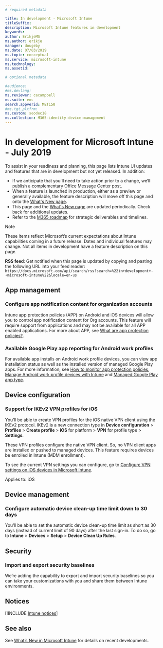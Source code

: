 ```yaml
---
# required metadata

title: In development - Microsoft Intune
titleSuffix: 
description: Microsoft Intune features in development
keywords:
author: ErikjeMS 
ms.author: erikje
manager: dougeby
ms.date: 07/03/2019
ms.topic: conceptual
ms.service: microsoft-intune
ms.technology:
ms.assetid: 

# optional metadata

#audience:
#ms.devlang:
ms.reviewer: cacampbell
ms.suite: ems
search.appverid: MET150
#ms.tgt_pltfrm:
ms.custom: seodec18
ms.collection: M365-identity-device-management
---
```


# In development for Microsoft Intune - July 2019

To assist in your readiness and planning, this page lists Intune UI updates and features that are in development but not yet released. In addition:

- If we anticipate that you'll need to take action prior to a change, we’ll publish a complementary Office Message Center post.
- When a feature is launched in production, either as a preview or generally available, the feature description will move off this page and onto the [What's New page](whats-new.md).
- This page and the [What's New page](whats-new.md) are updated periodically. Check back for additional updates.
- Refer to the [M365 roadmap](https://www.microsoft.com/microsoft-365/roadmap?rtc=2&filters=EMS) for strategic deliverables and timelines.

> [!Note]
> These items reflect Microsoft’s current expectations about Intune capabilities coming in a future release. Dates and individual features may change. Not all items in development have a feature description on this page.

**RSS feed**: Get notified when this page is updated by copying and pasting the following URL into your feed reader: `https://docs.microsoft.com/api/search/rss?search=%22in+development+-+microsoft+intune%22&locale=en-us`

<!--
## What's coming to Intune in the Azure portal 
## What's coming to Intune apps
## Notices
-->

<!-- Common categories:  
#### App management
#### Device configuration
#### Device enrollment
#### Device management
#### Intune apps
#### Monitor and troubleshoot
#### Role-based access control
#### Security

-->
 
<!-- ***********************************************-->
## App management

### Configure app notification content for organization accounts <!-- 2576686 -->
Intune app protection policies (APP) on Android and iOS devices will allow you to control app notification content for Org accounts. This feature will require support from applications and may not be available for all APP enabled applications. For more about APP, see [What are app protection policies?](app-protection-policy.md).

### Available Google Play app reporting for Android work profiles <!-- 3041956  -->
For available app installs on Android work profile devices, you can view app installation status as well as the installed version of managed Google Play apps. For more information, see [How to monitor app protection policies](app-protection-policies-monitor.md), [Manage Android work profile devices with Intune](android-enterprise-overview.md) and [Managed Google Play app type](apps-add-android-for-work.md#managed-google-play-app-type).

<!-- ***********************************************-->
## Device configuration

### Support for IKEv2 VPN profiles for iOS <!-- 1943438 -->
You'll be able to create VPN profiles for the iOS native VPN client using the IKEv2 protocol. IKEv2 is a new connection type in **Device configuration** > **Profiles** > **Create profile** > **iOS** for platform > **VPN** for profile type > **Settings**.

These VPN profiles configure the native VPN client. So, no VPN client apps are installed or pushed to managed devices. This feature requires devices be enrolled in Intune (MDM enrollment).

To see the current VPN settings you can configure, go to [Configure VPN settings on iOS devices in Microsoft Intune](vpn-settings-ios.md).

Applies to: iOS


<!-- ***********************************************-->
## Device management

### Configure automatic device clean-up time limit down to 30 days <!--4231059  -->
You'll be able to set the automatic device clean-up time limit as short as 30 days (instead of current limit of 90 days) after the last sign-in. To do so, go to **Intune** > **Devices** > **Setup** > **Device Clean Up Rules**.

<!-- ***********************************************-->
## Security

### Import and export security baselines    <!--3408610          -->  
We’re adding the capability to export and import security baselines so you can take your customizations with you and share them between Intune environments.


<!-- ***********************************************-->
## Notices

[!INCLUDE [Intune notices](./includes/intune-notices.md)]

## See also
See [What’s New in Microsoft Intune](whats-new.md) for details on recent developments.


